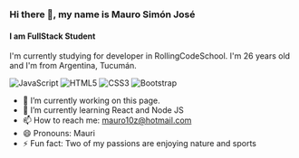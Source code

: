 ### Hi there 👋, my name is Mauro Simón José
#### I am FullStack Student
 I'm currently studying for developer in RollingCodeSchool.
 I'm 26 years old and I'm from Argentina, Tucumán.
 
![JavaScript](https://img.shields.io/badge/javascript-%23323330.svg?style=for-the-badge&logo=javascript&logoColor=%23F7DF1E)
![HTML5](https://img.shields.io/badge/html5-%23E34F26.svg?style=for-the-badge&logo=html5&logoColor=white)
![CSS3](https://img.shields.io/badge/css3-%231572B6.svg?style=for-the-badge&logo=css3&logoColor=white)
![Bootstrap](https://img.shields.io/badge/bootstrap-%23563D7C.svg?style=for-the-badge&logo=bootstrap&logoColor=white)

- 🔭 I’m currently working on this page. 
- 🌱 I’m currently learning React and Node JS 
- 📫 How to reach me: mauro10z@hotmail.com 
- 😄 Pronouns: Mauri 
- ⚡ Fun fact: Two of my passions are enjoying nature and sports 

